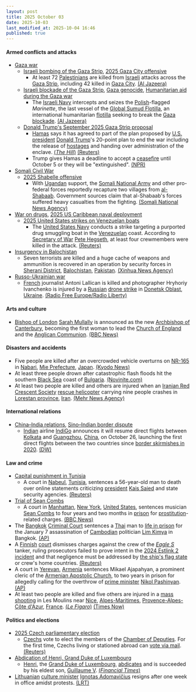 ```yaml
---
layout: post
title: 2025 October 03
date: 2025-10-03
last_modified_at: 2025-10-04 16:46
published: true
---
```



#### Armed conflicts and attacks

* [Gaza war](https://en.wikipedia.org/wiki/Gaza_war "Gaza war")
  * [Israeli bombing of the Gaza Strip](https://en.wikipedia.org/wiki/Israeli_bombing_of_the_Gaza_Strip "Israeli bombing of the Gaza Strip"), [2025 Gaza City offensive](https://en.wikipedia.org/wiki/2025_Gaza_City_offensive "2025 Gaza City offensive")
    * At least 72 [Palestinians](https://en.wikipedia.org/wiki/Palestinians "Palestinians") are killed from [Israeli](https://en.wikipedia.org/wiki/IDF "IDF") attacks across the [Gaza Strip](https://en.wikipedia.org/wiki/Gaza_Strip "Gaza Strip"), including 42 killed in [Gaza City](https://en.wikipedia.org/wiki/Gaza_City "Gaza City"). [(Al Jazeera)](https://www.aljazeera.com/news/liveblog/2025/10/3/live-israel-blows-up-gaza-city-homes-as-palestinians-ordered-to-flee)
  * [Israeli blockade of the Gaza Strip](https://en.wikipedia.org/wiki/Israeli_blockade_of_the_Gaza_Strip_%282023%E2%80%93present%29 "Israeli blockade of the Gaza Strip (2023–present)"), [Gaza genocide](https://en.wikipedia.org/wiki/Gaza_genocide "Gaza genocide"), [Humanitarian aid during the Gaza war](https://en.wikipedia.org/wiki/Humanitarian_aid_during_the_Gaza_war "Humanitarian aid during the Gaza war")
    * The [Israeli Navy](https://en.wikipedia.org/wiki/Israeli_Navy "Israeli Navy") intercepts and seizes the [Polish](https://en.wikipedia.org/wiki/Poland "Poland")-flagged *Marinette*, the last vessel of the [Global Sumud Flotilla](https://en.wikipedia.org/wiki/Global_Sumud_Flotilla "Global Sumud Flotilla"), an international humanitarian [flotilla](https://en.wikipedia.org/wiki/Flotilla "Flotilla") seeking to break the [Gaza blockade](https://en.wikipedia.org/wiki/Gaza_blockade "Gaza blockade"). [(Al Jazeera)](https://www.aljazeera.com/news/2025/10/3/israel-dismantles-gaza-humanitarian-flotilla-but-one-boat-sails)
  * [Donald Trump's September 2025 Gaza Strip proposal](https://en.wikipedia.org/wiki/Donald_Trump%27s_September_2025_Gaza_Strip_proposal "Donald Trump's September 2025 Gaza Strip proposal")
    * [Hamas](https://en.wikipedia.org/wiki/Hamas "Hamas") says it has agreed to part of the plan proposed by [U.S. president](https://en.wikipedia.org/wiki/President_of_the_United_States "President of the United States") [Donald Trump](https://en.wikipedia.org/wiki/Donald_Trump "Donald Trump")'s 20-point plan to end the war including the release of [hostages](https://en.wikipedia.org/wiki/Gaza_war_hostage_crisis "Gaza war hostage crisis") and handing over administration of the enclave. [(*The Hill*)](https://thehill.com/policy/international/5537890-hamas-trump-peace-deal-gaza/) [(Reuters)](https://www.reuters.com/world/china/trump-gives-hamas-until-sunday-evening-reach-gaza-deal-2025-10-03/)
    * Trump gives Hamas a deadline to accept a [ceasefire](https://en.wikipedia.org/wiki/Ceasefire "Ceasefire") until October 5 or they will be "extinguished". [(NPR)](https://www.npr.org/2025/10/03/nx-s1-5561801/trump-hamas-israel-gaza-peace-plan-deadline)
* [Somali Civil War](https://en.wikipedia.org/wiki/Somali_Civil_War "Somali Civil War")
  * [2025 Shabelle offensive](https://en.wikipedia.org/wiki/2025_Shabelle_offensive "2025 Shabelle offensive")
    * With [Ugandan](https://en.wikipedia.org/wiki/Uganda "Uganda") support, the [Somali National Army](https://en.wikipedia.org/wiki/Somali_National_Army "Somali National Army") and other pro-federal forces reportedly recapture two villages from [al-Shabaab](https://en.wikipedia.org/wiki/Al-Shabaab_%28militant_group%29 "Al-Shabaab (militant group)"). Government sources claim that al-Shabaab's forces suffered heavy casualties from the fighting. [(Somali National News Agency)](https://sonna.so/en/somali-national-army-aussom-forces-liberate-two-villages-in-lower-shabelle/)
* [War on drugs](https://en.wikipedia.org/wiki/War_on_drugs "War on drugs"), [2025 US Caribbean naval deployment](https://en.wikipedia.org/wiki/2025_US_Caribbean_naval_deployment "2025 US Caribbean naval deployment")
  * [2025 United States strikes on Venezuelan boats](https://en.wikipedia.org/wiki/2025_United_States_strikes_on_Venezuelan_boats "2025 United States strikes on Venezuelan boats")
    * The [United States Navy](https://en.wikipedia.org/wiki/United_States_Navy "United States Navy") conducts a strike targeting a purported drug smuggling boat in the [Venezuelan](https://en.wikipedia.org/wiki/Venezuelan "Venezuelan") coast. According to [Secretary of War](https://en.wikipedia.org/wiki/Secretary_of_War "Secretary of War") [Pete Hegseth](https://en.wikipedia.org/wiki/Pete_Hegseth "Pete Hegseth"), at least four crewmembers were killed in the attack. [(Reuters)](https://www.reuters.com/world/americas/us-carries-out-new-strike-against-alleged-drug-vessel-near-venezuela-2025-10-03/)
* [Insurgency in Balochistan](https://en.wikipedia.org/wiki/Insurgency_in_Balochistan "Insurgency in Balochistan")
  * Seven terrorists are killed and a huge cache of weapons and ammunition is recovered in an operation by security forces in [Sherani District](https://en.wikipedia.org/wiki/Sherani_District "Sherani District"), [Balochistan](https://en.wikipedia.org/wiki/Balochistan%2C_Pakistan "Balochistan, Pakistan"), [Pakistan](https://en.wikipedia.org/wiki/Pakistan "Pakistan"). [(Xinhua News Agency)](https://english.news.cn/asiapacific/20251003/a9064c0a9a8e4fbfa129993b3f8bcfa7/c.html)
* [Russo-Ukrainian war](https://en.wikipedia.org/wiki/Russo-Ukrainian_war_%282022%E2%80%93present%29 "Russo-Ukrainian war (2022–present)")
  * [French](https://en.wikipedia.org/wiki/French_people "French people") journalist Antoni Lallican is killed and photographer Hryhoriy Ivanchenko is injured by a [Russian](https://en.wikipedia.org/wiki/Russia "Russia") [drone strike](https://en.wikipedia.org/wiki/Drone_warfare "Drone warfare") in [Donetsk Oblast](https://en.wikipedia.org/wiki/Donetsk_Oblast "Donetsk Oblast"), [Ukraine](https://en.wikipedia.org/wiki/Ukraine "Ukraine"). [(Radio Free Europe/Radio Liberty)](https://www.rferl.org/a/french-journalist-killed-ukraine-lallican-drone-attack/33549080.html)

#### Arts and culture

* [Bishop of London](https://en.wikipedia.org/wiki/Bishop_of_London "Bishop of London") [Sarah Mullally](https://en.wikipedia.org/wiki/Sarah_Mullally "Sarah Mullally") is announced as the new [Archbishop of Canterbury](https://en.wikipedia.org/wiki/Archbishop_of_Canterbury "Archbishop of Canterbury"), becoming the first woman to lead the [Church of England](https://en.wikipedia.org/wiki/Church_of_England "Church of England") and the [Anglican Communion](https://en.wikipedia.org/wiki/Anglican_Communion "Anglican Communion"). [(BBC News)](https://www.bbc.co.uk/news/live/c0r0201jgdlt)

#### Disasters and accidents

* Five people are killed after an overcrowded vehicle overturns on [NR-165](https://en.wikipedia.org/wiki/Japan_National_Route_165 "Japan National Route 165") in [Nabari](https://en.wikipedia.org/wiki/Nabari "Nabari"), [Mie Prefecture](https://en.wikipedia.org/wiki/Mie_Prefecture "Mie Prefecture"), [Japan](https://en.wikipedia.org/wiki/Japan "Japan"). [(Kyodo News)](https://english.kyodonews.net/articles/-/62079)
* At least three people drown after catastrophic flash floods hit the southern [Black Sea](https://en.wikipedia.org/wiki/Black_Sea "Black Sea") coast of [Bulgaria](https://en.wikipedia.org/wiki/Bulgaria "Bulgaria"). [(Novinite.com)](https://www.novinite.com/articles/234733/Absolute%2BTragedy%2Bin%2BBulgaria%3A%2BThree%2BDead%2Bin%2BElenite%2BFloods%2C%2BIncluding%2BBorder%2BPoliceman)
* At least two people are killed and others are injured when an [Iranian Red Crescent Society](https://en.wikipedia.org/wiki/Iranian_Red_Crescent_Society "Iranian Red Crescent Society") [rescue helicopter](https://en.wikipedia.org/wiki/Air_medical_services "Air medical services") carrying nine people crashes in [Lorestan province](https://en.wikipedia.org/wiki/Lorestan_province "Lorestan province"), [Iran](https://en.wikipedia.org/wiki/Iran "Iran"). [(Mehr News Agency)](https://en.mehrnews.com/news/237295/A-rescue-helicopter-crashes-in-Iran-s-Lorestan-kills-2)

#### International relations

* [China–India relations](https://en.wikipedia.org/wiki/China%E2%80%93India_relations "China–India relations"), [Sino–Indian border dispute](https://en.wikipedia.org/wiki/Sino%E2%80%93Indian_border_dispute "Sino–Indian border dispute")
  * [Indian](https://en.wikipedia.org/wiki/India "India") airline [IndiGo](https://en.wikipedia.org/wiki/IndiGo "IndiGo") announces it will resume direct flights between [Kolkata](https://en.wikipedia.org/wiki/Kolkata "Kolkata") and [Guangzhou](https://en.wikipedia.org/wiki/Guangzhou "Guangzhou"), [China](https://en.wikipedia.org/wiki/China "China"), on October 26, launching the first direct flights between the two countries since [border skirmishes in 2020](https://en.wikipedia.org/wiki/2020%E2%80%932021_China%E2%80%93India_skirmishes "2020–2021 China–India skirmishes"). [(DW)](https://www.dw.com/en/india-china-to-resume-direct-flights/a-74231042)

#### Law and crime

* [Capital punishment in Tunisia](https://en.wikipedia.org/wiki/Capital_punishment_in_Tunisia "Capital punishment in Tunisia")
  * A court in [Nabeul](https://en.wikipedia.org/wiki/Nabeul "Nabeul"), [Tunisia](https://en.wikipedia.org/wiki/Tunisia "Tunisia"), sentences a 56-year-old man to death over online statements criticizing [president](https://en.wikipedia.org/wiki/President_of_Tunisia "President of Tunisia") [Kais Saied](https://en.wikipedia.org/wiki/Kais_Saied "Kais Saied") and state security agencies. [(Reuters)](https://www.reuters.com/world/africa/tunisian-sentenced-death-facebook-posts-criticising-president-2025-10-03/)
* [Trial of Sean Combs](https://en.wikipedia.org/wiki/Trial_of_Sean_Combs "Trial of Sean Combs")
  * A court in [Manhattan](https://en.wikipedia.org/wiki/Manhattan "Manhattan"), [New York](https://en.wikipedia.org/wiki/New_York_%28state%29 "New York (state)"), [United States](https://en.wikipedia.org/wiki/United_States "United States"), sentences musician [Sean Combs](https://en.wikipedia.org/wiki/Sean_Combs "Sean Combs") to four years and two months in [prison](https://en.wikipedia.org/wiki/Incarceration_in_the_United_States "Incarceration in the United States") for [prostitution](https://en.wikipedia.org/wiki/Prostitution_in_the_United_States "Prostitution in the United States")-related charges. [(BBC News)](https://www.bbc.com/news/live/ckge0zgppzet)
* The [Bangkok](https://en.wikipedia.org/wiki/Bangkok "Bangkok") [Criminal Court](https://en.wikipedia.org/wiki/Criminal_Court_of_Thailand "Criminal Court of Thailand") sentences a [Thai](https://en.wikipedia.org/wiki/Thailand "Thailand") man to [life in prison](https://en.wikipedia.org/wiki/Life_in_prison "Life in prison") for the January 7 assassination of [Cambodian](https://en.wikipedia.org/wiki/Cambodia "Cambodia") politician [Lim Kimya](https://en.wikipedia.org/wiki/Lim_Kimya "Lim Kimya") in Bangkok. [(AP)](https://apnews.com/article/thailand-cambodia-opposition-politician-killing-017f88adea30e786cfc73f941f74fb3b)
* A [Finnish](https://en.wikipedia.org/wiki/Finland "Finland") [court](https://en.wikipedia.org/wiki/Judicial_system_of_Finland "Judicial system of Finland") dismisses charges against the crew of the *[Eagle S](https://en.wikipedia.org/wiki/Eagle_S "Eagle S")* tanker, ruling prosecutors failed to prove intent in the [2024 Estlink 2 incident](https://en.wikipedia.org/wiki/2024_Estlink_2_incident "2024 Estlink 2 incident") and that negligence must be addressed by [the ship's flag state](https://en.wikipedia.org/wiki/Cook_Islands "Cook Islands") or crew's home countries. [(Reuters)](https://www.reuters.com/business/media-telecom/finnish-court-deliver-verdict-baltic-sea-cable-breach-trial-against-tanker-crew-2025-10-03/)
* A court in [Yerevan](https://en.wikipedia.org/wiki/Yerevan "Yerevan"), [Armenia](https://en.wikipedia.org/wiki/Armenia "Armenia") sentences Mikael Ajapahyan, a prominent cleric of the [Armenian Apostolic Church](https://en.wikipedia.org/wiki/Armenian_Apostolic_Church "Armenian Apostolic Church"), to two years in prison for allegedly calling for the overthrow of [prime minister](https://en.wikipedia.org/wiki/Prime_Minister_of_Armenia "Prime Minister of Armenia") [Nikol Pashinyan](https://en.wikipedia.org/wiki/Nikol_Pashinyan "Nikol Pashinyan"). [(AP)](https://apnews.com/article/armenia-church-cleric-pashinyan-opposition-prison-9a6db260de55857751aac6701c9a0077)
* At least two people are killed and five others are injured in a [mass shooting](https://en.wikipedia.org/wiki/Mass_shooting "Mass shooting") in Les Moulins near [Nice](https://en.wikipedia.org/wiki/Nice "Nice"), [Alpes-Maritimes](https://en.wikipedia.org/wiki/Alpes-Maritimes "Alpes-Maritimes"), [Provence-Alpes-Côte d'Azur](https://en.wikipedia.org/wiki/Provence-Alpes-C%C3%B4te_d%27Azur "Provence-Alpes-Côte d'Azur"), [France](https://en.wikipedia.org/wiki/France "France"). [(*Le Figaro*)](https://www.lefigaro.fr/nice/nice-au-moins-deux-morts-et-cinq-blesses-dans-une-fusillade-dans-le-quartier-des-moulins-20251003) [(Times Now)](https://www.timesnownews.com/world/europe/shooting-in-nice-multiple-dead-several-injured-in-les-moulins-neighbourhood-article-152937274)

#### Politics and elections

* [2025 Czech parliamentary election](https://en.wikipedia.org/wiki/2025_Czech_parliamentary_election "2025 Czech parliamentary election")
  * [Czechs](https://en.wikipedia.org/wiki/Czechs "Czechs") vote to elect the members of the [Chamber of Deputies](https://en.wikipedia.org/wiki/Chamber_of_Deputies_of_the_Czech_Republic "Chamber of Deputies of the Czech Republic"). For the first time, Czechs living or stationed abroad can [vote via mail](https://en.wikipedia.org/wiki/Postal_voting "Postal voting"). [(Reuters)](https://www.reuters.com/world/europe/czechs-vote-frontrunner-babis-promises-lavish-spending-less-ukraine-support-2025-10-02/)
* [Abdication of Henri, Grand Duke of Luxembourg](https://en.wikipedia.org/wiki/Abdication_of_Henri%2C_Grand_Duke_of_Luxembourg "Abdication of Henri, Grand Duke of Luxembourg")
  * [Henri](https://en.wikipedia.org/wiki/Henri%2C_Grand_Duke_of_Luxembourg "Henri, Grand Duke of Luxembourg"), the [Grand Duke of Luxembourg](https://en.wikipedia.org/wiki/Monarchy_of_Luxembourg "Monarchy of Luxembourg"), [abdicates](https://en.wikipedia.org/wiki/Abdication "Abdication") and is succeeded by his eldest son, [Guillaume V](https://en.wikipedia.org/wiki/Guillaume_V%2C_Grand_Duke_of_Luxembourg "Guillaume V, Grand Duke of Luxembourg"). [(*Financial Times*)](https://www.ft.com/content/b4c9e21f-1beb-41ce-ad04-007c40f67728)
* [Lithuanian](https://en.wikipedia.org/wiki/Lithuania "Lithuania") [culture minister](https://en.wikipedia.org/wiki/Ministry_of_Culture_%28Lithuania%29 "Ministry of Culture (Lithuania)") [Ignotas Adomavičius](https://en.wikipedia.org/wiki/Ignotas_Adomavi%C4%8Dius "Ignotas Adomavičius") resigns after one week in office amidst protests. [(LRT)](https://www.lrt.lt/en/news-in-english/19/2700570/lithuanian-culture-minister-resigns-after-one-week-in-office-amid-backlash)
